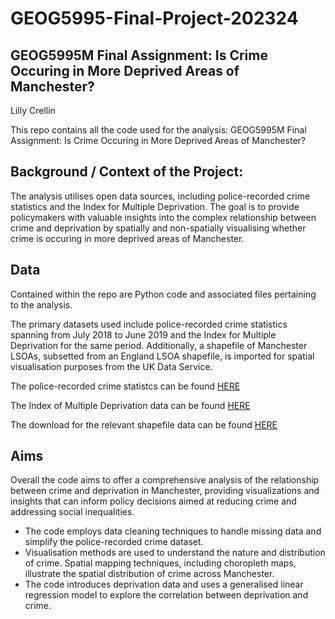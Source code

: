 # GEOG5995-Final-Project-202324

## GEOG5995M Final Assignment: Is Crime Occuring in More Deprived Areas of Manchester?

Lilly Crellin

This repo contains all the code used for the analysis: GEOG5995M Final Assignment: Is Crime Occuring in More Deprived Areas of Manchester?

## Background / Context of the Project:
The analysis utilises open data sources, including police-recorded crime statistics and the Index for Multiple Deprivation. The goal is to provide policymakers with valuable insights into the complex relationship between crime and deprivation by spatially and non-spatially visualising whether crime is occuring in more deprived areas of Manchester. 

## Data
Contained within the repo are Python code and associated files pertaining to the analysis. 

The primary datasets used include police-recorded crime statistics spanning from July 2018 to June 2019 and the Index for Multiple Deprivation for the same period. Additionally, a shapefile of Manchester LSOAs, subsetted from an England LSOA shapefile, is imported for spatial visualisation purposes from the UK Data Service. 

The police-recorded crime statistcs can be found [HERE](https://data.police.uk/data/statistical-data/)

The Index of Multiple Deprivation data can be found [HERE](https://data.cdrc.ac.uk/dataset/index-multiple-deprivation-imd)

The download for the relevant shapefile data can be found [HERE](https://borders.ukdataservice.ac.uk/bds.html)

## Aims
Overall the code aims to offer a comprehensive analysis of the relationship between crime and deprivation in Manchester, providing visualizations and insights that can inform policy decisions aimed at reducing crime and addressing social inequalities.

- The code employs data cleaning techniques to handle missing data and simplify the police-recorded crime dataset.
- Visualisation methods are used to understand the nature and distribution of crime. Spatial mapping techniques, including choropleth maps, illustrate the spatial distribution of crime across Manchester.
- The code introduces deprivation data and uses a generalised linear regression model to explore the correlation between deprivation and crime.


















